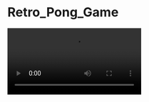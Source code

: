 # Retro_Pong_Game


<video src="https://user-images.githubusercontent.com/41232970/132017425-b2d22824-7785-462b-acc5-f88bd851b1cc.mp4"></video>
